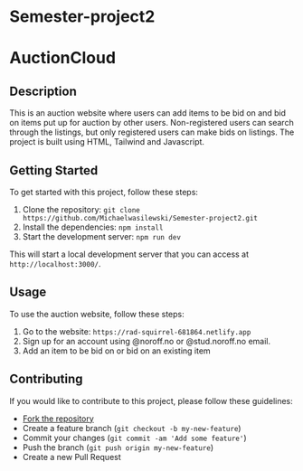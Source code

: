 # Semester-project2
# AuctionCloud
## Description 

This is an auction website where users can add items to be bid on and bid on items put up for auction by other users. Non-registered users can search through the listings, but only registered users can make bids on listings.
The project is built using HTML, Tailwind and Javascript.

## Getting Started

To get started with this project, follow these steps:

1. Clone the repository: `git clone https://github.com/Michaelwasilewski/Semester-project2.git`
2. Install the dependencies: `npm install`
3. Start the development server: `npm run dev`

This will start a local development server that you can access at `http://localhost:3000/`.

## Usage

To use the auction website, follow these steps:

1. Go to the website: `https://rad-squirrel-681864.netlify.app`
2. Sign up for an account using @noroff.no or @stud.noroff.no email.
3. Add an item to be bid on or bid on an existing item

## Contributing

If you would like to contribute to this project, please follow these guidelines:

- [Fork the repository](https://help.github.com/en/github/getting-started-with-github/fork-a-repo)
- Create a feature branch (`git checkout -b my-new-feature`)
- Commit your changes (`git commit -am 'Add some feature'`)
- Push the branch (`git push origin my-new-feature`)
- Create a new Pull Request
